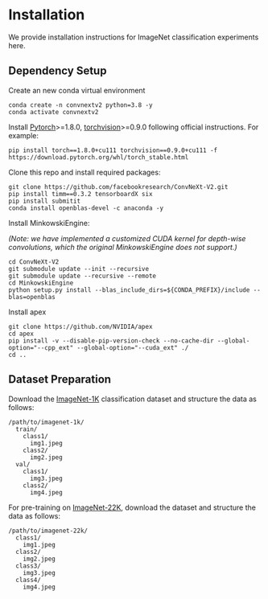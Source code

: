 # Installation

We provide installation instructions for ImageNet classification experiments here.

## Dependency Setup
Create an new conda virtual environment
```
conda create -n convnextv2 python=3.8 -y
conda activate convnextv2
```

Install [Pytorch](https://pytorch.org/)>=1.8.0, [torchvision](https://pytorch.org/vision/stable/index.html)>=0.9.0 following official instructions. For example:
```
pip install torch==1.8.0+cu111 torchvision==0.9.0+cu111 -f https://download.pytorch.org/whl/torch_stable.html
```

Clone this repo and install required packages:
```
git clone https://github.com/facebookresearch/ConvNeXt-V2.git
pip install timm==0.3.2 tensorboardX six
pip install submitit
conda install openblas-devel -c anaconda -y
```

Install MinkowskiEngine:

*(Note: we have implemented a customized CUDA kernel for depth-wise convolutions, which the original MinkowskiEngine does not support.)*
```
cd ConvNeXt-V2
git submodule update --init --recursive
git submodule update --recursive --remote
cd MinkowskiEngine
python setup.py install --blas_include_dirs=${CONDA_PREFIX}/include --blas=openblas
```

Install apex
```
git clone https://github.com/NVIDIA/apex
cd apex
pip install -v --disable-pip-version-check --no-cache-dir --global-option="--cpp_ext" --global-option="--cuda_ext" ./
cd ..
```

## Dataset Preparation

Download the [ImageNet-1K](http://image-net.org/) classification dataset and structure the data as follows:
```
/path/to/imagenet-1k/
  train/
    class1/
      img1.jpeg
    class2/
      img2.jpeg
  val/
    class1/
      img3.jpeg
    class2/
      img4.jpeg
```

For pre-training on [ImageNet-22K](http://image-net.org/), download the dataset and structure the data as follows:
```
/path/to/imagenet-22k/
  class1/
    img1.jpeg
  class2/
    img2.jpeg
  class3/
    img3.jpeg
  class4/
    img4.jpeg
```
